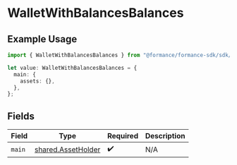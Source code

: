 # WalletWithBalancesBalances

## Example Usage

```typescript
import { WalletWithBalancesBalances } from "@formance/formance-sdk/sdk/models/shared";

let value: WalletWithBalancesBalances = {
  main: {
    assets: {},
  },
};
```

## Fields

| Field                                                           | Type                                                            | Required                                                        | Description                                                     |
| --------------------------------------------------------------- | --------------------------------------------------------------- | --------------------------------------------------------------- | --------------------------------------------------------------- |
| `main`                                                          | [shared.AssetHolder](../../../sdk/models/shared/assetholder.md) | :heavy_check_mark:                                              | N/A                                                             |